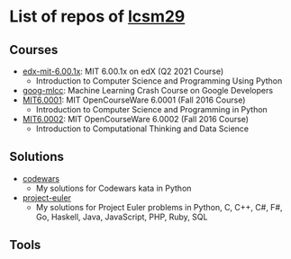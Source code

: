 # List of repos of [lcsm29](https://github.com/lcsm29)
## Courses
- [edx-mit-6.00.1x](https://github.com/lcsm29/edx-mit-6.00.1x): MIT 6.00.1x on edX (Q2 2021 Course)
  - Introduction to Computer Science and Programming Using Python
- [goog-mlcc](https://github.com/lcsm29/goog-mlcc): Machine Learning Crash Course on Google Developers
- [MIT6.0001](https://github.com/lcsm29/MIT6.0001): MIT OpenCourseWare 6.0001 (Fall 2016 Course)
  - Introduction to Computer Science and Programming in Python
- [MIT6.0002](https://github.com/lcsm29/MIT6.0002): MIT OpenCourseWare 6.0002 (Fall 2016 Course)
  - Introduction to Computational Thinking and Data Science

## Solutions
- [codewars](https://github.com/lcsm29/codewars)
  - My solutions for Codewars kata in Python
- [project-euler](https://github.com/lcsm29/project-euler)
  - My solutions for Project Euler problems in Python, C, C++, C#, F#, Go, Haskell, Java, JavaScript, PHP, Ruby, SQL

## Tools
